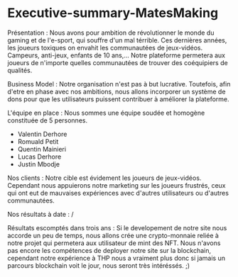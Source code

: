 # Executive-summary-MatesMaking


Présentation : Nous avons pour ambition de révolutionner le monde du gaming et de l'e-sport, qui souffre d'un mal térrible. Ces dernières années, les joueurs toxiques on envahit les communautées de jeux-vidéos. Campeurs, anti-jeux, enfants de 10 ans,...
Notre plateforme permetera aux joueurs de n'importe quelles communautées de trouver des coéquipiers de qualités.

Business Model : Notre organisation n'est pas à but lucrative. Toutefois, afin d'etre en phase avec nos ambitions, nous allons incorporer un système de dons pour que les utilisateurs puissent contribuer à améliorer la plateforme.

L'équipe en place : Nous sommes une équipe soudée et homogène constituée de 5 personnes. 
- Valentin Derhore
- Romuald Petit
- Quentin Mainieri
- Lucas Derhore
- Justin Mbodje 

Nos clients : Notre cible est évidement les joueurs de jeux-vidéos. Cependant nous appuierons notre marketing sur les joueurs frustrés, ceux qui ont eut de mauvaises expériences avec d'autres utilisateurs ou d'autres communautées.

Nos résultats à date : /

Résultats escomptés dans trois ans : Si le developement de notre site nous accorde un peu de temps, nous allons crée une crypto-monnaie reliée à notre projet qui permetera aux utilisateur de mint des NFT.
Nous n'avons pas encore les compétences de deployer notre site sur la blockchain, cependant notre expérience à THP nous a vraiment plus donc si jamais un parcours blockchain voit le jour, nous seront très intéréssés. ;)
